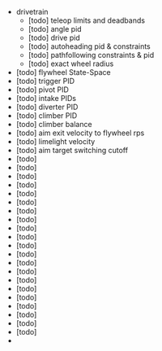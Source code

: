  - drivetrain
    - [todo] teleop limits and deadbands
    - [todo] angle pid
    - [todo] drive pid
    - [todo] autoheading pid & constraints
    - [todo] pathfollowing constraints & pid
    - [todo] exact wheel radius
 - [todo] flywheel State-Space
 - [todo] trigger PID
 - [todo] pivot PID
 - [todo] intake PIDs
 - [todo] diverter PID
 - [todo] climber PID
 - [todo] climber balance
 - [todo] aim exit velocity to flywheel rps
 - [todo] limelight velocity
 - [todo] aim target switching cutoff
 - [todo]
 - [todo]
 - [todo]
 - [todo]
 - [todo]
 - [todo]
 - [todo]
 - [todo]
 - [todo]
 - [todo]
 - [todo]
 - [todo]
 - [todo]
 - [todo]
 - [todo]
 - [todo]
 - [todo]
 - [todo]
 - [todo]
 - [todo]
 - [todo]
 - 